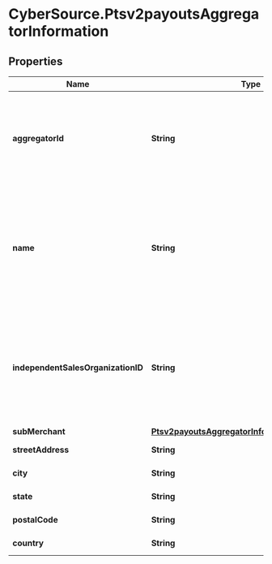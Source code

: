 # CyberSource.Ptsv2payoutsAggregatorInformation

## Properties
Name | Type | Description | Notes
------------ | ------------- | ------------- | -------------
**aggregatorId** | **String** | Value that identifies you as a payment aggregator. Get this value from the processor.  | [optional] 
**name** | **String** | Your payment aggregator business name. This field is conditionally required when aggregator id is present.  | [optional] 
**independentSalesOrganizationID** | **String** | Independent sales organization ID. This field is only used for Mastercard transactions submitted through PPGS.  | [optional] 
**subMerchant** | [**Ptsv2payoutsAggregatorInformationSubMerchant**](Ptsv2payoutsAggregatorInformationSubMerchant.md) |  | [optional] 
**streetAddress** | **String** | Acquirer street name. | [optional] 
**city** | **String** | Acquirer city. | [optional] 
**state** | **String** | Acquirer state. | [optional] 
**postalCode** | **String** | Acquirer postal code. | [optional] 
**country** | **String** | Acquirer country. | [optional] 


